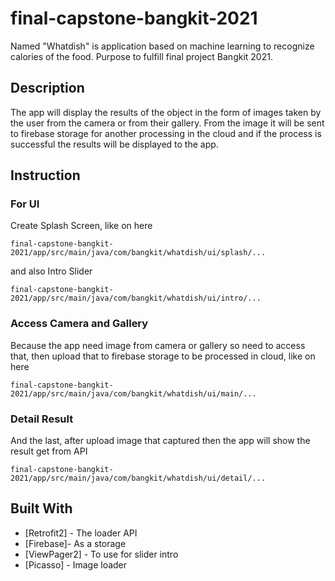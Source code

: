 # final-capstone-bangkit-2021
Named "Whatdish" is application based on machine learning to recognize calories of the food. Purpose to fulfill final project Bangkit 2021.

## Description
The app will display the results of the object in the form of images taken by the user from the camera or from their gallery. From the image it will be sent to firebase storage for another processing in the cloud and if the process is successful the results will be displayed to the app.

## Instruction
### For UI 
Create Splash Screen, like on here
```
final-capstone-bangkit-2021/app/src/main/java/com/bangkit/whatdish/ui/splash/...
```
and also Intro Slider
```
final-capstone-bangkit-2021/app/src/main/java/com/bangkit/whatdish/ui/intro/...
```

### Access Camera and Gallery
Because the app need image from camera or gallery so need to access that, then upload that to firebase storage to be processed in cloud, like on here
```
final-capstone-bangkit-2021/app/src/main/java/com/bangkit/whatdish/ui/main/...
```

### Detail Result
And the last, after upload image that captured then the app will show the result get from API
```
final-capstone-bangkit-2021/app/src/main/java/com/bangkit/whatdish/ui/detail/...
```

## Built With

* [Retrofit2] - The loader API
* [Firebase]- As a storage
* [ViewPager2] - To use for slider intro
* [Picasso] - Image loader
